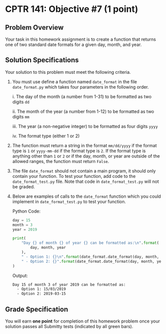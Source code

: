 # CPTR 141: Objective #7 (1 point)

## Problem Overview

Your task in this homework assignment is to create a function that returns one of two standard date formats for a given day, month, and year.

## Solution Specifications

Your solution to this problem must meet the following criteria.

1. You must use define a function named `date_format` in the file `date_format.py` which takes four parameters in the following order.

    i. The day of the month (a number from 1-31) to be formatted as two digits `dd`

    ii. The month of the year (a number from 1-12) to be formatted as two digits `mm`

    iii. The year (a non-negative integer) to be formatted as four digits `yyyy`

    iv. The format type (either 1 or 2)


2. The function must return a string in the format `mm/dd/yyyy` if the format type is `1` or `yyyy-mm-dd` if the format type is `2`.  If the format type is anything other than `1` or `2` or if the day, month, or year are outside of the allowed ranges, the function must return `False`.

3. The file `date_format` should not contain a main program, it should only contain your function. To test your function, add code to the `date_format_test.py` file. Note that code in `date_format_test.py` will not be graded.

4. Below are examples of calls to the `date_format` function which you could implement in `date_format_test.py` to test your function.

    Python Code:
    ```python
    day = 15
    month = 3
    year = 2019

    print(
        "Day {} of month {} of year {} can be formatted as:\n".format(
            day, month, year
        ),
        " - Option 1: {}\n".format(date_format.date_format(day, month, year, 1)),
        " - Option 2: {}".format(date_format.date_format(day, month, year, 2))
    )
    ```

    Output:
    ```html
    Day 15 of month 3 of year 2019 can be formatted as:
      - Option 1: 15/03/2019
      - Option 2: 2019-03-15
    ```

## Grade Specification

You will earn **one point** for completion of this homework problem once your solution passes all Submitty tests (indicated by all green bars).
